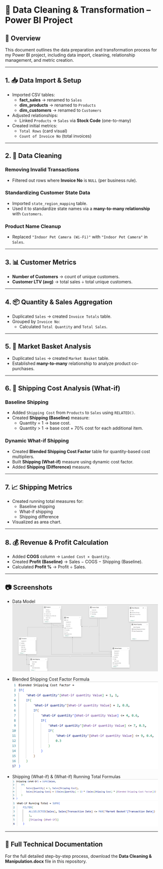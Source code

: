 # 🧹 Data Cleaning & Transformation – Power BI Project

## 📌 Overview
This document outlines the data preparation and transformation process for my Power BI project, including data import, cleaning, relationship management, and metric creation.

---

## 1. 📥 Data Import & Setup
- Imported CSV tables:
  - **fact_sales** → renamed to `Sales`
  - **dim_products** → renamed to `Products`
  - **dim_customers** → renamed to `Customers`
- Adjusted relationships:
  - Linked `Products` → `Sales` via **Stock Code** (one-to-many)
- Created initial metrics:
  - `Total Rows` (card visual)
  - `Count of Invoice No` (total invoices)

---

## 2. 🧼 Data Cleaning
### Removing Invalid Transactions
- Filtered out rows where **Invoice No** is `NULL` (per business rule).

### Standardizing Customer State Data
- Imported `state_region_mapping` table.
- Used it to standardize state names via a **many-to-many relationship** with `Customers`.

### Product Name Cleanup
- Replaced `"Indoor Pet Camera (Wi-Fi)"` with `"Indoor Pet Camera"` in `Sales`.

---

## 3. 📊 Customer Metrics
- **Number of Customers** → count of unique customers.
- **Customer LTV (avg)** → total sales ÷ total unique customers.

---

## 4. 📦 Quantity & Sales Aggregation
- Duplicated `Sales` → created `Invoice Totals` table.
- Grouped by `Invoice No`:
  - Calculated `Total Quantity` and `Total Sales`.

---

## 5. 🛒 Market Basket Analysis
- Duplicated `Sales` → created `Market Basket` table.
- Established **many-to-many** relationship to analyze product co-purchases.

---

## 6. 🚚 Shipping Cost Analysis (What-if)
### Baseline Shipping
- Added `Shipping Cost` from `Products` to `Sales` using `RELATED()`.
- Created **Shipping (Baseline)** measure:
  - Quantity = 1 → base cost.
  - Quantity > 1 → base cost + 70% cost for each additional item.

### Dynamic What-if Shipping
- Created **Blended Shipping Cost Factor** table for quantity-based cost multipliers.
- Built **Shipping (What-if)** measure using dynamic cost factor.
- Added **Shipping (Difference)** measure.

---

## 7. 📈 Shipping Metrics
- Created running total measures for:
  - Baseline shipping
  - What-if shipping
  - Shipping difference
- Visualized as area chart.

---

## 8. 💰 Revenue & Profit Calculation
- Added **COGS** column → `Landed Cost × Quantity`.
- Created **Profit (Baseline)** → Sales − COGS − Shipping (Baseline).
- Calculated **Profit %** → Profit ÷ Sales.

---

## 📷 Screenshots
- Data Model
![Data_Model](../screenshots/Data_cleaning/Data_Model.PNG)

- Blended Shipping Cost Factor Formula
![Blended Shipping Cost Factor](../screenshots/Data_cleaning/Blended_Shipping_Cost_Factor.PNG)

- Shipping (What-if) & (What-if) Running Total Formulas
![What_if_formula](../screenshots/Data_cleaning/What_if_formula.PNG)
![What_if_RT_formula](../screenshots/Data_cleaning/What_if_RT_formula.PNG)

---

## 📂 Full Technical Documentation

For the full detailed step-by-step process, download the **Data Cleaning & Manipulation.docx** file in this repository.





